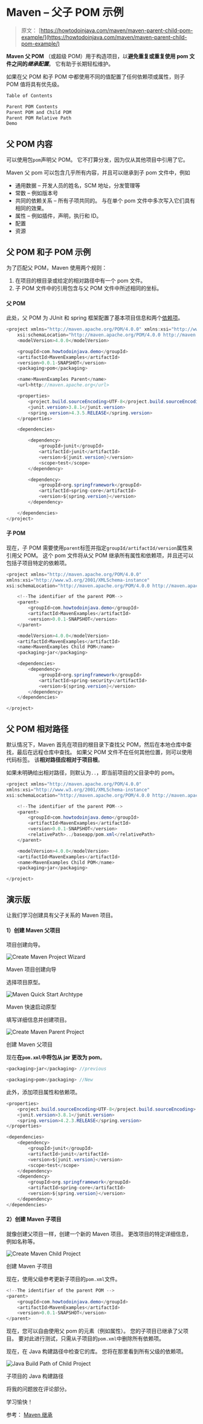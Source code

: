 # Maven – 父子 POM 示例

> 原文： [https://howtodoinjava.com/maven/maven-parent-child-pom-example/](https://howtodoinjava.com/maven/maven-parent-child-pom-example/)

**Maven 父 POM** （或超级 POM）用于构造项目，以**避免重复或重复使用 pom 文件之间的*继承配置***。 它有助于长期轻松维护。

如果在父 POM 和子 POM 中都使用不同的值配置了任何依赖项或属性，则子 POM 值将具有优先级。

```java
Table of Contents

Parent POM Contents
Parent POM and Child POM
Parent POM Relative Path
Demo
```

## 父 POM 内容

可以使用包`pom`声明父 POM。 它不打算分发，因为仅从其他项目中引用了它。

Maven 父 pom 可以包含几乎所有内容，并且可以继承到子 pom 文件中，例如

*   通用数据 – 开发人员的姓名，SCM 地址，分发管理等
*   常数 – 例如版本号
*   共同的依赖关系 – 所有子项共同的。 与在单个 pom 文件中多次写入它们具有相同的效果。
*   属性 – 例如插件，声明，执行和 ID。
*   配置
*   资源

## 父 POM 和子 POM 示例

为了匹配父 POM，Maven 使用两个规则：

1.  在项目的根目录或给定的相对路径中有一个 pom 文件。
2.  子 POM 文件中的引用包含与父 POM 文件中所述相同的坐标。

#### 父 POM

此处，父 POM 为 JUnit 和 spring 框架配置了基本项目信息和两个[依赖项](//howtodoinjava.com/maven/maven-dependency-management/)。

```java
<project xmlns="http://maven.apache.org/POM/4.0.0" xmlns:xsi="http://www.w3.org/2001/XMLSchema-instance"
	xsi:schemaLocation="http://maven.apache.org/POM/4.0.0 http://maven.apache.org/xsd/maven-4.0.0.xsd;
	<modelVersion>4.0.0</modelVersion>

	<groupId>com.howtodoinjava.demo</groupId>
	<artifactId>MavenExamples</artifactId>
	<version>0.0.1-SNAPSHOT</version>
	<packaging>pom</packaging>

	<name>MavenExamples Parent</name>
	<url>http://maven.apache.org</url>

	<properties>
		<project.build.sourceEncoding>UTF-8</project.build.sourceEncoding>
		<junit.version>3.8.1</junit.version>
		<spring.version>4.3.5.RELEASE</spring.version>
	</properties>

	<dependencies>

		<dependency>
			<groupId>junit</groupId>
			<artifactId>junit</artifactId>
			<version>${junit.version}</version>
			<scope>test</scope>
		</dependency>

		<dependency>
			<groupId>org.springframework</groupId>
			<artifactId>spring-core</artifactId>
			<version>${spring.version}</version>
		</dependency>

	</dependencies>
</project>

```

#### 子 POM

现在，子 POM 需要使用`parent`标签并指定`groupId/artifactId/version`属性来引用父 POM。 这个 pom 文件将从父 POM 继承所有属性和依赖项，并且还可以包括子项目特定的依赖项。

```java
<project xmlns="http://maven.apache.org/POM/4.0.0"
xmlns:xsi="http://www.w3.org/2001/XMLSchema-instance"
xsi:schemaLocation="http://maven.apache.org/POM/4.0.0 http://maven.apache.org/maven-v4_0_0.xsd">

	<!--The identifier of the parent POM-->
	<parent>
		<groupId>com.howtodoinjava.demo</groupId>
		<artifactId>MavenExamples</artifactId>
		<version>0.0.1-SNAPSHOT</version>
	</parent>

	<modelVersion>4.0.0</modelVersion>
	<artifactId>MavenExamples</artifactId>
	<name>MavenExamples Child POM</name>
	<packaging>jar</packaging>

	<dependencies>		
		<dependency>
			<groupId>org.springframework</groupId>
			<artifactId>spring-security</artifactId>
			<version>${spring.version}</version>
		</dependency>
	</dependencies>

</project>

```

## 父 POM 相对路径

默认情况下，Maven 首先在项目的根目录下查找父 POM，然后在本地仓库中查找，最后在远程仓库中查找。 如果父 POM 文件不在任何其他位置，则可以使用代码标签。 该**相对路径应相对于项目根**。

如果未明确给出相对路径，则默认为`..`，即当前项目的父目录中的 pom。

```java
<project xmlns="http://maven.apache.org/POM/4.0.0"
xmlns:xsi="http://www.w3.org/2001/XMLSchema-instance"
xsi:schemaLocation="http://maven.apache.org/POM/4.0.0 http://maven.apache.org/maven-v4_0_0.xsd">

	<!--The identifier of the parent POM-->
	<parent>
		<groupId>com.howtodoinjava.demo</groupId>
		<artifactId>MavenExamples</artifactId>
		<version>0.0.1-SNAPSHOT</version>
		<relativePath>../baseapp/pom.xml</relativePath>
	</parent>

	<modelVersion>4.0.0</modelVersion>
	<artifactId>MavenExamples</artifactId>
	<name>MavenExamples Child POM</name>
	<packaging>jar</packaging>

</project>

```

## 演示版

让我们学习创建具有父子关系的 Maven 项目。

#### 1）创建 Maven 父项目

项目创建向导。

![Create Maven Project Wizard](img/7fa5ca20994f7fdc2273226e5f2d3d58.png)

Maven 项目创建向导



选择项目原型。

![Maven Quick Start Archtype](img/a63fe054c714da6dc0c54fae291078b3.png)

Maven 快速启动原型



填写详细信息并创建项目。

![Create Maven Parent Project](img/f5a9d24283001eb7e4847e1877be2258.png)

创建 Maven 父项目



现在**在`pom.xml`中将包从 jar 更改为 pom**。

```java
<packaging>jar</packaging> //previous

<packaging>pom</packaging> //New

```

此外，添加项目属性和依赖项。

```java
<properties>
	<project.build.sourceEncoding>UTF-8</project.build.sourceEncoding>
	<junit.version>3.8.1</junit.version>
	<spring.version>4.2.3.RELEASE</spring.version>
</properties>

<dependencies>
	<dependency>
		<groupId>junit</groupId>
		<artifactId>junit</artifactId>
		<version>${junit.version}</version>
		<scope>test</scope>
	</dependency>
	<dependency>
		<groupId>org.springframework</groupId>
		<artifactId>spring-core</artifactId>
		<version>${spring.version}</version>
	</dependency>
</dependencies>

```

#### 2）创建 Maven 子项目

就像创建父项目一样，创建一个新的 Maven 项目。 更改项目的特定详细信息，例如名称等。

![Create Maven Child Project](img/71a58df94f0d71732c97ddbfa194dde4.png)

创建 Maven 子项目



现在，使用父级参考更新子项目的`pom.xml`文件。

```java
<!--The identifier of the parent POM -->
<parent>
	<groupId>com.howtodoinjava.demo</groupId>
	<artifactId>MavenExamples</artifactId>
	<version>0.0.1-SNAPSHOT</version>
</parent>

```

现在，您可以自由使用父 pom 的元素（例如属性）。 您的子项目已继承了父项目。 要对此进行测试，只需从子项目的`pom.xml`中删除所有依赖项。

现在，在 Java 构建路径中检查它的库。 您将在那里看到所有父级的依赖项。

![Java Build Path of Child Project](img/b3d565566d00adac11f28d355460e726.png)

子项目的 Java 构建路径



将我的问题放在评论部分。

学习愉快！

参考： [Maven 继承](https://maven.apache.org/guides/introduction/introduction-to-the-pom.html#Project_Inheritance)